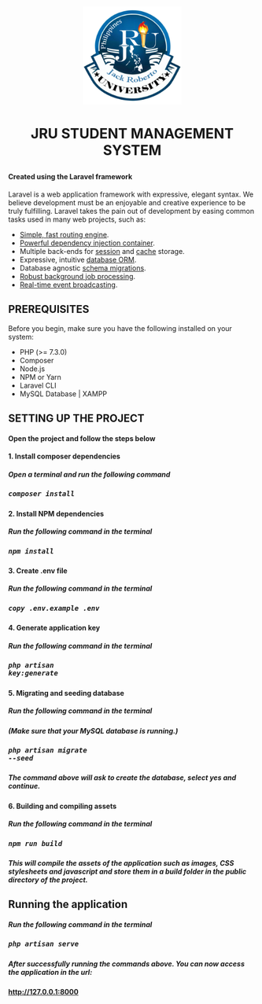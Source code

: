 <p align="center"><a href="https://laravel.com" target="_blank"><img src="https://raw.githubusercontent.com/marArcz/jru_student_management_system/mz/public/images/jru-logo.png" width="200" alt="Laravel Logo"></a></p>


# <p align="center">JRU STUDENT MANAGEMENT SYSTEM</p>

#### Created using the Laravel framework

Laravel is a web application framework with expressive, elegant syntax. We believe development must be an enjoyable and creative experience to be truly fulfilling. Laravel takes the pain out of development by easing common tasks used in many web projects, such as:

- [Simple, fast routing engine](https://laravel.com/docs/routing).
- [Powerful dependency injection container](https://laravel.com/docs/container).
- Multiple back-ends for [session](https://laravel.com/docs/session) and [cache](https://laravel.com/docs/cache) storage.
- Expressive, intuitive [database ORM](https://laravel.com/docs/eloquent).
- Database agnostic [schema migrations](https://laravel.com/docs/migrations).
- [Robust background job processing](https://laravel.com/docs/queues).
- [Real-time event broadcasting](https://laravel.com/docs/broadcasting).



## PREREQUISITES 
Before you begin, make sure you have the following installed on your system:

- PHP (>= 7.3.0)
- Composer
- Node.js
- NPM or Yarn
- Laravel CLI
- MySQL Database | XAMPP 


## SETTING UP THE PROJECT
#### Open the project and follow the steps below 
#### 1. **Install composer dependencies**
##### Open a terminal and run the following command
##### <pre>composer install</pre>

#### 2. **Install NPM dependencies**
##### Run the following command in the terminal
##### <pre>npm install</pre>

#### 3. **Create .env file**
##### Run the following command in the terminal
##### <pre>copy .env.example .env</pre>

#### 4. **Generate application key**
##### Run the following command in the terminal
##### <pre>php artisan key:generate</pre>

#### 5. **Migrating and seeding database**
##### Run the following command in the terminal
##### (Make sure that your MySQL database is running.)

##### <pre>php artisan migrate --seed</pre>
##### The command above will ask to create the database, select yes and continue.

#### 6. **Building and compiling assets**
##### Run the following command in the terminal
##### <pre>npm run build</pre>
##### This will compile the assets of the application such as images, CSS stylesheets and javascript and store them in a build folder in the public directory of the project.


## **Running the application**
##### Run the following command in the terminal
##### <pre>php artisan serve</pre>


##### After successfully running the commands above. You can now access the application in the url:
#### http://127.0.0.1:8000
